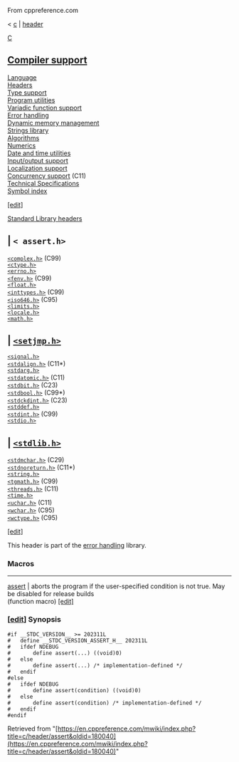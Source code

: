 From cppreference.com

< [c](../../c.html "c")‎ | [header](../header.html "c/header")

[ C](../../c.html "c")

[Compiler support](../compiler_support.html "c/compiler support")  
---  
[Language](../language.html "c/language")  
[Headers](../header.html "c/header")  
[Type support](../types.html "c/types")  
[Program utilities](../program.html "c/program")  
[Variadic function support](../variadic.html "c/variadic")  
[Error handling](../error.html "c/error")  
[Dynamic memory management](../memory.html "c/memory")  
[Strings library](../string.html "c/string")  
[Algorithms](../algorithm.html "c/algorithm")  
[Numerics](../numeric.html "c/numeric")  
[Date and time utilities](../chrono.html "c/chrono")  
[Input/output support](../io.html "c/io")  
[Localization support](../locale.html "c/locale")  
[Concurrency support](../thread.html "c/thread") (C11)  
[Technical Specifications](../experimental.html "c/experimental")  
[Symbol index](../index.html "c/symbol index")  
  
[[edit]](https://en.cppreference.com/mwiki/index.php?title=Template:c/navbar_content&action=edit)

[ Standard Library headers ](../header.html "c/header")

| **`< assert.h>`**  
---  
[`<complex.h>`](complex.html "c/header/complex") (C99)  
[`<ctype.h>`](ctype.html "c/header/ctype")  
[`<errno.h>`](errno.html "c/header/errno")  
[`<fenv.h>`](fenv.html "c/header/fenv") (C99)  
[`<float.h>`](float.html "c/header/float")  
[`<inttypes.h>`](inttypes.html "c/header/inttypes") (C99)` `  
[`<iso646.h>`](iso646.html "c/header/iso646") (C95)  
[`<limits.h>`](limits.html "c/header/limits")  
[`<locale.h>`](locale.html "c/header/locale")  
[`<math.h>`](math.html "c/header/math")  
  
| [`<setjmp.h>`](setjmp.html "c/header/setjmp")  
---  
[`<signal.h>`](signal.html "c/header/signal")  
[`<stdalign.h>`](stdalign.html "c/header/stdalign") (C11*)  
[`<stdarg.h>`](stdarg.html "c/header/stdarg")  
[`<stdatomic.h>`](stdatomic.html "c/header/stdatomic") (C11)` `  
[`<stdbit.h>`](stdbit.html "c/header/stdbit") (C23)  
[`<stdbool.h>`](stdbool.html "c/header/stdbool") (C99*)  
[`<stdckdint.h>`](stdckdint.html "c/header/stdckdint") (C23)  
[`<stddef.h>`](stddef.html "c/header/stddef")  
[`<stdint.h>`](stdint.html "c/header/stdint") (C99)  
[`<stdio.h>`](stdio.html "c/header/stdio")  
  
| [`<stdlib.h>`](stdlib.html "c/header/stdlib")  
---  
[`<stdmchar.h>`](stdmchar.html "c/header/stdmchar") (C29)  
[`<stdnoreturn.h>`](stdnoreturn.html "c/header/stdnoreturn") (C11*)  
[`<string.h>`](string.html "c/header/string")  
[`<tgmath.h>`](tgmath.html "c/header/tgmath") (C99)  
[`<threads.h>`](threads.html "c/header/threads") (C11)  
[`<time.h>`](time.html "c/header/time")  
[`<uchar.h>`](uchar.html "c/header/uchar") (C11)  
[`<wchar.h>`](wchar.html "c/header/wchar") (C95)  
[`<wctype.h>`](wctype.html "c/header/wctype") (C95)  
  
  
  
[[edit]](https://en.cppreference.com/mwiki/index.php?title=Template:c/header/navbar_content&action=edit)

This header is part of the [error handling](../error.html "c/error") library. 

###  Macros  
  
---  
[ assert](../error/assert.html "c/error/assert") |  aborts the program if the user-specified condition is not true. May be disabled for release builds   
(function macro) [[edit]](https://en.cppreference.com/mwiki/index.php?title=Template:c/error/dsc_assert&action=edit)  
  
### [[edit](https://en.cppreference.com/mwiki/index.php?title=c/header/assert&action=edit&section=1 "Edit section: Synopsis")] Synopsis
    
    
    #if __STDC_VERSION__ >= 202311L
    #   define __STDC_VERSION_ASSERT_H__ 202311L
    #   ifdef NDEBUG
    #       define assert(...) ((void)0)
    #   else
    #       define assert(...) /* implementation-defined */
    #   endif
    #else
    #   ifdef NDEBUG
    #       define assert(condition) ((void)0)
    #   else
    #       define assert(condition) /* implementation-defined */
    #   endif
    #endif

Retrieved from "[https://en.cppreference.com/mwiki/index.php?title=c/header/assert&oldid=180040](https://en.cppreference.com/mwiki/index.php?title=c/header/assert&oldid=180040)" 
